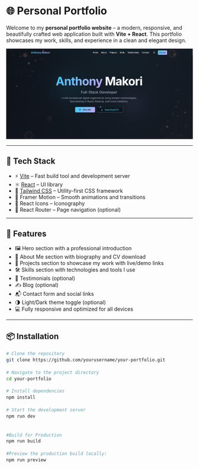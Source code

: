 # 🌐 Personal Portfolio

Welcome to my **personal portfolio website** – a modern, responsive, and beautifully crafted web application built with **Vite + React**. This portfolio showcases my work, skills, and experience in a clean and elegant design.

![Portfolio Screenshot](./src/assets/home.png) 

---

## 🚀 Tech Stack

- ⚡ [Vite](https://vitejs.dev/) – Fast build tool and development server
- ⚛️ [React](https://reactjs.org/) – UI library
- 💨 [Tailwind CSS](https://tailwindcss.com/) – Utility-first CSS framework
- 🎨 Framer Motion – Smooth animations and transitions
- 🧰 React Icons – Iconography
- 📄 React Router – Page navigation (optional)

---

## 📁 Features

- 🖼️ Hero section with a professional introduction
- 👤 About Me section with biography and CV download
- 💼 Projects section to showcase my work with live/demo links
- 🛠️ Skills section with technologies and tools I use
- 💬 Testimonials (optional)
- ✍️ Blog (optional)
- 📬 Contact form and social links
- 🌗 Light/Dark theme toggle (optional)
- 💻 Fully responsive and optimized for all devices

---

## 📦 Installation

```bash
# Clone the repository
git clone https://github.com/yourusername/your-portfolio.git

# Navigate to the project directory
cd your-portfolio

# Install dependencies
npm install

# Start the development server
npm run dev


#Build for Production
npm run build

#Preview the production build locally:
npm run preview
